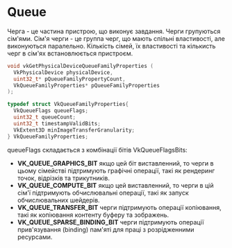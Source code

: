 # Queue
Черга - це частина пристрою, що виконує завдання. Черги групуються сім'ями. Сім'я черги - це группа черг, що мають спільні властивості, але виконуються паралельно. Кількість сімей, їх властивості та кількисть черг в сім'ях встановлюється пристроєм.
```c
void vkGetPhysicalDeviceQueueFamilyProperties (
  VkPhysicalDevice physicalDevice,
  uint32_t* pQueueFamilyPropertyCount,
  VkQueueFamilyProperties* pQueueFamilyProperties
);

typedef struct VkQueueFamilyProperties{
  VkQueueFlags queueFlags;
  uint32_t queueCount;
  uint32_t timestampValidBits;
  VkExtent3D minImageTransferGranularity;
} VkQueueFamilyProperties;
```
queueFlags складається з комбінації бітів VkQueueFlagsBits:  
- **VK_QUEUE_GRAPHICS_BIT** якщо цей біт виставленний, то черги в цьому сімействі підтримують графічні операції, такі як рендеринг точок, відрізків та трикутників.
- **VK_QUEUE_COMPUTE_BIT** якщо цей виставленний, то черги в цій сім'ї підтримують обчислювальні операції, такі як запуск обчислювальних шейдерів.
- **VK_QUEUE_TRANSFER_BIT** черги підтримують операції копіювання, такі як копіювання контенту буферу та зображень.
- **VK_QUEUE_SPARSE_BINDING_BIT** черги підтримують операції прив'язування (binding) пам'яті для праці з розрідженними ресурсами.
